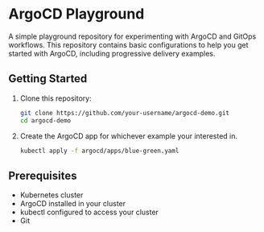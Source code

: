 # ArgoCD Playground

A simple playground repository for experimenting with ArgoCD and GitOps workflows. This repository contains basic configurations to help you get started with ArgoCD, including progressive delivery examples.

## Getting Started

1. Clone this repository:
   ```bash
   git clone https://github.com/your-username/argocd-demo.git
   cd argocd-demo
   ```

2. Create the ArgoCD app for whichever example your interested in.
   ```bash
   kubectl apply -f argocd/apps/blue-green.yaml
   ```

## Prerequisites

- Kubernetes cluster
- ArgoCD installed in your cluster
- kubectl configured to access your cluster
- Git